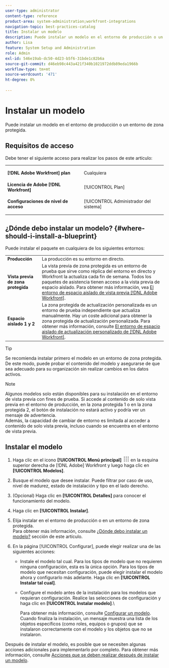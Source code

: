 ```yaml
---
user-type: administrator
content-type: reference
product-area: system-administration;workfront-integrations
navigation-topic: best-practices-catalog
title: Instalar un modelo
description: Puede instalar un modelo en el entorno de producción o un entorno de zona protegida.
author: Lisa
feature: System Setup and Administration
role: Admin
exl-id: 546e19ab-dc50-4d23-b5f6-31bde1c82b6a
source-git-commit: d46eb98c443a421f340b1021972ddb89eda1966b
workflow-type: tm+mt
source-wordcount: '471'
ht-degree: 0%

---
```


# Instalar un modelo

Puede instalar un modelo en el entorno de producción o un entorno de zona protegida.

## Requisitos de acceso

Debe tener el siguiente acceso para realizar los pasos de este artículo:

<table style="table-layout:auto"> 
 <col> 
 <col> 
 <tbody> 
  <tr> 
   <td role="rowheader"><strong>[!DNL Adobe Workfront] plan</strong></td> 
   <td> <p> Cualquiera</p> </td> 
  </tr> 
  <tr> 
   <td role="rowheader"><strong>Licencia de Adobe [!DNL Workfront]</strong></td> 
   <td>[!UICONTROL Plan]</td> 
  </tr> 
  <tr> 
   <td role="rowheader"><strong>Configuraciones de nivel de acceso</strong></td> 
   <td> <p>[!UICONTROL Administrador del sistema]</p> </td> 
  </tr> 
 </tbody> 
</table>

## ¿Dónde debo instalar un modelo? {#where-should-i-install-a-blueprint}

Puede instalar el paquete en cualquiera de los siguientes entornos:

<table style="table-layout:auto">
        <tr>
        <td><strong>Producción</strong></td>
        <td>La producción es su entorno en directo.</td>
    </tr>
    <tr>
        <td><strong>Vista previa de zona protegida</strong></td>
        <td>La vista previa de zona protegida es un entorno de prueba que sirve como réplica del entorno en directo y Workfront la actualiza cada fin de semana. Todos los paquetes de asistencia tienen acceso a la vista previa de espacio aislado. Para obtener más información, vea <a href="../../administration-and-setup/set-up-workfront/workfront-testing-environments/wf-preview-sandbox-environment.md">El entorno de espacio aislado de vista previa [!DNL Adobe Workfront]</a>.</td>
    </tr>
    <tr>
        <td><strong>Espacio aislado 1 y 2</strong></td>
        <td>La zona protegida de actualización personalizada es un entorno de prueba independiente que actualiza manualmente. Hay un coste adicional para obtener la zona protegida de actualización personalizada. Para obtener más información, consulte <a href="../../administration-and-setup/set-up-workfront/workfront-testing-environments/wf-custom-refresh-sandbox-environment.md">El entorno de espacio aislado de actualización personalizado de [!DNL Adobe Workfront]</a>.</td>
    </tr>
</table>

>[!TIP]
>
>Se recomienda instalar primero el modelo en un entorno de zona protegida. De este modo, puede probar el contenido del modelo y asegurarse de que sea adecuado para su organización sin realizar cambios en los datos activos.

>[!NOTE]
>
>Algunos modelos solo están disponibles para su instalación en el entorno de vista previa con fines de prueba. Si accede al contenido de solo vista previa en el entorno de producción, en la zona protegida 1 o en la zona protegida 2, el botón de instalación no estará activo y podría ver un mensaje de advertencia.\
>Además, la capacidad de cambiar de entorno es limitada al acceder a contenido de solo vista previa, incluso cuando se encuentra en el entorno de vista previa.

## Instalar el modelo

1. Haga clic en el icono **[!UICONTROL Menú principal]** ![](assets/main-menu-icon.png) en la esquina superior derecha de [!DNL Adobe] Workfront y luego haga clic en **[!UICONTROL Modelos]**.
1. Busque el modelo que desee instalar. Puede filtrar por caso de uso, nivel de madurez, estado de instalación y tipo en el lado derecho.
1. (Opcional) Haga clic en **[!UICONTROL Detalles]** para conocer el funcionamiento del modelo.
1. Haga clic en **[!UICONTROL Instalar]**.
1. Elija instalar en el entorno de producción o en un entorno de zona protegida.\
   Para obtener más información, consulte [¿Dónde debo instalar un modelo?](#where-should-i-install-a-blueprint) sección de este artículo.
1. En la página [!UICONTROL Configurar], puede elegir realizar una de las siguientes acciones:

   * Instale el modelo tal cual. Para los tipos de modelo que no requieren ninguna configuración, esta es la única opción. Para los tipos de modelo que necesitan configuración, puede elegir instalar el modelo ahora y configurarlo más adelante. Haga clic en **[!UICONTROL Instalar tal cual]**.
   * Configure el modelo antes de la instalación para los modelos que requieran configuración. Realice las selecciones de configuración y haga clic en **[!UICONTROL Instalar modelo]**.\

     Para obtener más información, consulte [Configurar un modelo](../../administration-and-setup/blueprints/configure-template-package.md).
Cuando finaliza la instalación, un mensaje muestra una lista de los objetos específicos (como roles, equipos o grupos) que se instalaron correctamente con el modelo y los objetos que no se instalaron.

Después de instalar el modelo, es posible que se necesiten algunas acciones adicionales para implementarlo por completo. Para obtener más información, consulte [Acciones que se deben realizar después de instalar un modelo](../../administration-and-setup/blueprints/best-next-actions-after-install.md).
